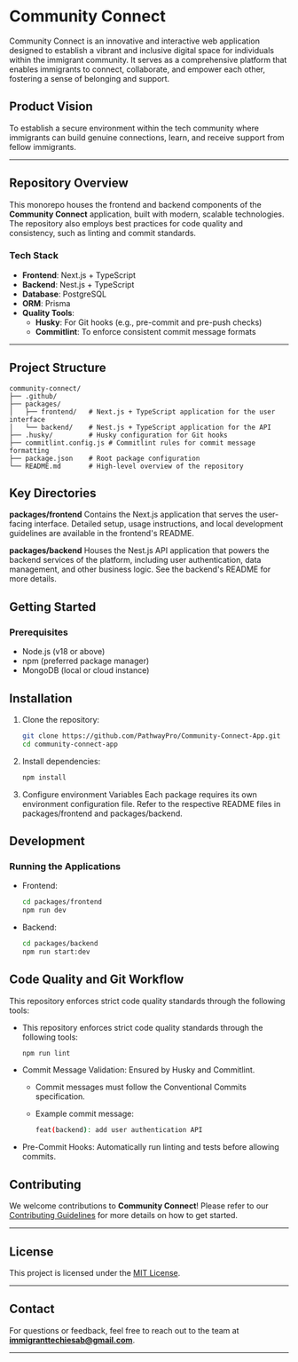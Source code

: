 # Community Connect

Community Connect is an innovative and interactive web application designed to establish a vibrant and inclusive digital space for individuals within the immigrant community. It serves as a comprehensive platform that enables immigrants to connect, collaborate, and empower each other, fostering a sense of belonging and support.

## Product Vision

To establish a secure environment within the tech community where immigrants can build genuine connections, learn, and receive support from fellow immigrants.

---

## Repository Overview

This monorepo houses the frontend and backend components of the **Community Connect** application, built with modern, scalable technologies. The repository also employs best practices for code quality and consistency, such as linting and commit standards.

### Tech Stack

- **Frontend**: Next.js + TypeScript
- **Backend**: Nest.js + TypeScript
- **Database**: PostgreSQL
- **ORM**: Prisma
- **Quality Tools**:
  - **Husky**: For Git hooks (e.g., pre-commit and pre-push checks)
  - **Commitlint**: To enforce consistent commit message formats

---

## Project Structure

```plaintext
community-connect/
├── .github/
├── packages/
│   ├── frontend/   # Next.js + TypeScript application for the user interface
│   └── backend/    # Nest.js + TypeScript application for the API
├── .husky/         # Husky configuration for Git hooks
├── commitlint.config.js # Commitlint rules for commit message formatting
├── package.json    # Root package configuration
└── README.md       # High-level overview of the repository
```

## Key Directories

**packages/frontend**
Contains the Next.js application that serves the user-facing interface. Detailed setup, usage instructions, and local development guidelines are available in the frontend's README.

**packages/backend**
Houses the Nest.js API application that powers the backend services of the platform, including user authentication, data management, and other business logic. See the backend's README for more details.

## Getting Started

### Prerequisites

- Node.js (v18 or above)
- npm (preferred package manager)
- MongoDB (local or cloud instance)

## Installation

1. Clone the repository:

   ```bash
   git clone https://github.com/PathwayPro/Community-Connect-App.git
   cd community-connect-app
   ```

2. Install dependencies:

   ```bash
   npm install
   ```

3. Configure environment Variables
   Each package requires its own environment configuration file. Refer to the respective README files in packages/frontend and packages/backend.

## Development

### Running the Applications

- Frontend:

  ```bash
  cd packages/frontend
  npm run dev
  ```

- Backend:

  ```bash
  cd packages/backend
  npm run start:dev
  ```

## Code Quality and Git Workflow

This repository enforces strict code quality standards through the following tools:

- This repository enforces strict code quality standards through the following tools:

  ```bash
  npm run lint
  ```

- Commit Message Validation: Ensured by Husky and Commitlint.

  - Commit messages must follow the Conventional Commits specification.
  - Example commit message:

    ```bash
    feat(backend): add user authentication API
    ```

- Pre-Commit Hooks: Automatically run linting and tests before allowing commits.

## Contributing

We welcome contributions to **Community Connect**! Please refer to our [Contributing Guidelines](CONTRIBUTING.md) for more details on how to get started.

---

## License

This project is licensed under the [MIT License](https://www.mit.edu/~amini/LICENSE.md).

---

## Contact

For questions or feedback, feel free to reach out to the team at **immigranttechiesab@gmail.com**.

---
